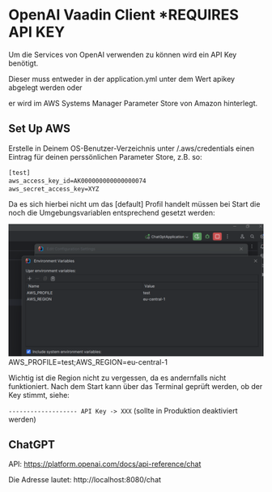 # OpenAI Vaadin Client *REQUIRES API KEY

Um die Services von OpenAI verwenden zu können wird ein API Key benötigt.

Dieser muss entweder in der application.yml unter dem Wert apikey abgelegt werden oder

er wird im AWS Systems Manager Parameter Store von Amazon hinterlegt.

## Set Up AWS

Erstelle in Deinem OS-Benutzer-Verzeichnis unter /.aws/credentials einen Eintrag für deinen perssönlichen Parameter Store, z.B. so:

```
[test]
aws_access_key_id=AK000000000000000074
aws_secret_access_key=XYZ
```

Da es sich hierbei nicht um das [default] Profil handelt müssen bei Start die noch die Umgebungsvariablen entsprechend gesetzt werden:

![img.png](img.png)
AWS_PROFILE=test;AWS_REGION=eu-central-1

Wichtig ist die Region nicht zu vergessen, da es andernfalls nicht funktioniert. Nach dem Start kann über das Terminal geprüft werden, ob der Key stimmt, siehe:

```------------------- API Key -> XXX``` (sollte in Produktion deaktiviert werden)

## ChatGPT

API: https://platform.openai.com/docs/api-reference/chat

Die Adresse lautet: http://localhost:8080/chat

